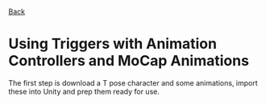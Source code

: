 [Back](https://uwetom.github.io/media-production-worksheets)

# Using Triggers with Animation Controllers and MoCap Animations 

The first step is download a T pose character and some animations, import these into Unity and prep them ready for use.
<!--stackedit_data:
eyJoaXN0b3J5IjpbMTU2MTM5MDc2NV19
-->